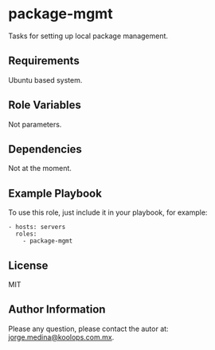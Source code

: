 package-mgmt
=========

Tasks for setting up local package management.

Requirements
------------

Ubuntu based system.

Role Variables
--------------

Not parameters.

Dependencies
------------

Not at the moment.

Example Playbook
----------------

To use this role, just include it in your playbook, for example:

    - hosts: servers
      roles:
        - package-mgmt

License
-------

MIT

Author Information
------------------

Please any question, please contact the autor at: jorge.medina@koolops.com.mx.
